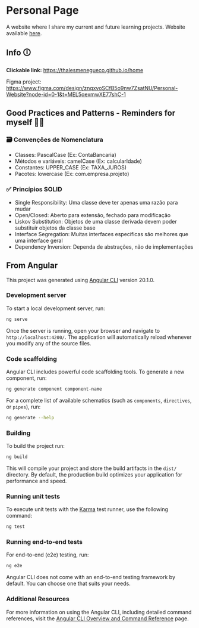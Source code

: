 # Personal Page

A website where I share my current and future learning projects.
Website available [here](https://thalesmenegueco.github.io).

## Info 🛈

**Clickable link:** https://thalesmenegueco.github.io/home

Figma project: https://www.figma.com/design/znqxvoSCfB5o9nw7ZsatNU/Personal-Website?node-id=0-1&t=MEL5qexmwXE77shC-1

## Good Practices and Patterns - Reminders for myself 👨🏻

### 🗃️ Convenções de Nomenclatura
- Classes: PascalCase (Ex: ContaBancaria)
- Métodos e variáveis: camelCase (Ex: calcularIdade)
- Constantes: UPPER_CASE (Ex: TAXA_JUROS)
- Pacotes: lowercase (Ex: com.empresa.projeto)

### ✅ Princípios SOLID
- Single Responsibility: Uma classe deve ter apenas uma razão para mudar
- Open/Closed: Aberto para extensão, fechado para modificação
- Liskov Substitution: Objetos de uma classe derivada devem poder substituir objetos da classe base
- Interface Segregation: Muitas interfaces específicas são melhores que uma interface geral
- Dependency Inversion: Dependa de abstrações, não de implementações

## From Angular

This project was generated using [Angular CLI](https://github.com/angular/angular-cli) version 20.1.0.

### Development server

To start a local development server, run:

```bash
ng serve
```

Once the server is running, open your browser and navigate to `http://localhost:4200/`. The application will automatically reload whenever you modify any of the source files.

### Code scaffolding

Angular CLI includes powerful code scaffolding tools. To generate a new component, run:

```bash
ng generate component component-name
```

For a complete list of available schematics (such as `components`, `directives`, or `pipes`), run:

```bash
ng generate --help
```

### Building

To build the project run:

```bash
ng build
```

This will compile your project and store the build artifacts in the `dist/` directory. By default, the production build optimizes your application for performance and speed.

### Running unit tests

To execute unit tests with the [Karma](https://karma-runner.github.io) test runner, use the following command:

```bash
ng test
```

### Running end-to-end tests

For end-to-end (e2e) testing, run:

```bash
ng e2e
```

Angular CLI does not come with an end-to-end testing framework by default. You can choose one that suits your needs.

### Additional Resources

For more information on using the Angular CLI, including detailed command references, visit the [Angular CLI Overview and Command Reference](https://angular.dev/tools/cli) page.
